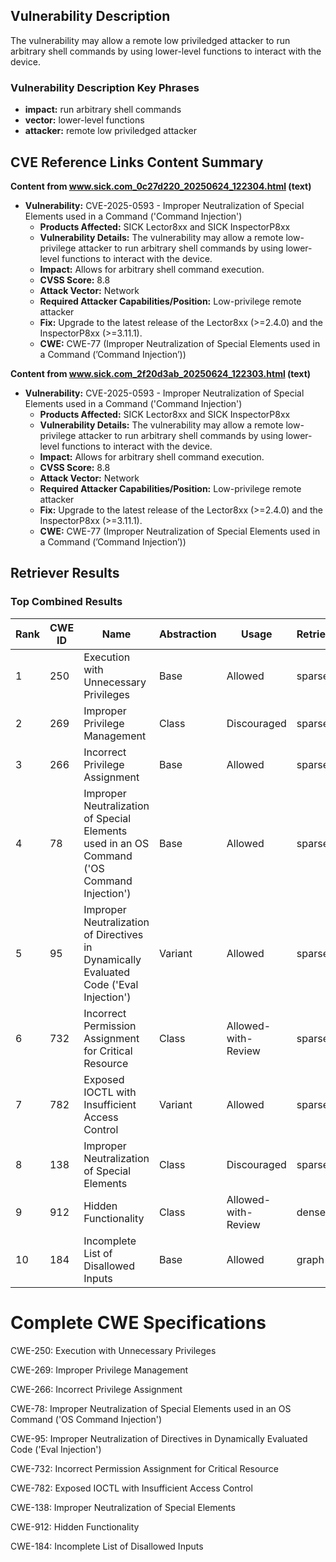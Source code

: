 ## Vulnerability Description
The vulnerability may allow a remote low priviledged attacker to run arbitrary shell commands by using lower-level functions to interact with the device.

### Vulnerability Description Key Phrases
- **impact:** run arbitrary shell commands
- **vector:** lower-level functions
- **attacker:** remote low priviledged attacker

## CVE Reference Links Content Summary
**Content from www.sick.com_0c27d220_20250624_122304.html (text)**

*   **Vulnerability:** CVE-2025-0593 - Improper Neutralization of Special Elements used in a Command ('Command Injection')
    *   **Products Affected:** SICK Lector8xx and SICK InspectorP8xx
    *   **Vulnerability Details:** The vulnerability may allow a remote low-privilege attacker to run arbitrary shell commands by using lower-level functions to interact with the device.
    *   **Impact:** Allows for arbitrary shell command execution.
    *   **CVSS Score:** 8.8
    *   **Attack Vector:** Network
    *   **Required Attacker Capabilities/Position:** Low-privilege remote attacker
    *   **Fix:** Upgrade to the latest release of the Lector8xx (>=2.4.0) and the InspectorP8xx (>=3.11.1).
    *   **CWE:** CWE-77 (Improper Neutralization of Special Elements used in a Command (’Command Injection’))

**Content from www.sick.com_2f20d3ab_20250624_122303.html (text)**

*   **Vulnerability:** CVE-2025-0593 - Improper Neutralization of Special Elements used in a Command ('Command Injection')
    *   **Products Affected:** SICK Lector8xx and SICK InspectorP8xx
    *   **Vulnerability Details:** The vulnerability may allow a remote low-privilege attacker to run arbitrary shell commands by using lower-level functions to interact with the device.
    *   **Impact:** Allows for arbitrary shell command execution.
    *   **CVSS Score:** 8.8
    *   **Attack Vector:** Network
    *   **Required Attacker Capabilities/Position:** Low-privilege remote attacker
    *   **Fix:** Upgrade to the latest release of the Lector8xx (>=2.4.0) and the InspectorP8xx (>=3.11.1).
    *   **CWE:** CWE-77 (Improper Neutralization of Special Elements used in a Command (’Command Injection’))

## Retriever Results

### Top Combined Results

| Rank | CWE ID | Name | Abstraction | Usage  | Retrievers | Individual Scores |
|------|--------|------|-------------|-------|------------|-------------------|
| 1 | 250 | Execution with Unnecessary Privileges | Base | Allowed | sparse | 0.055 |
| 2 | 269 | Improper Privilege Management | Class | Discouraged | sparse | 0.052 |
| 3 | 266 | Incorrect Privilege Assignment | Base | Allowed | sparse | 0.050 |
| 4 | 78 | Improper Neutralization of Special Elements used in an OS Command ('OS Command Injection') | Base | Allowed | sparse | 0.050 |
| 5 | 95 | Improper Neutralization of Directives in Dynamically Evaluated Code ('Eval Injection') | Variant | Allowed | sparse | 0.050 |
| 6 | 732 | Incorrect Permission Assignment for Critical Resource | Class | Allowed-with-Review | sparse | 0.047 |
| 7 | 782 | Exposed IOCTL with Insufficient Access Control | Variant | Allowed | sparse | 0.046 |
| 8 | 138 | Improper Neutralization of Special Elements | Class | Discouraged | sparse | 0.046 |
| 9 | 912 | Hidden Functionality | Class | Allowed-with-Review | dense | 0.589 |
| 10 | 184 | Incomplete List of Disallowed Inputs | Base | Allowed | graph | 0.002 |



# Complete CWE Specifications

CWE-250: Execution with Unnecessary Privileges

CWE-269: Improper Privilege Management

CWE-266: Incorrect Privilege Assignment

CWE-78: Improper Neutralization of Special Elements used in an OS Command ('OS Command Injection')

CWE-95: Improper Neutralization of Directives in Dynamically Evaluated Code ('Eval Injection')

CWE-732: Incorrect Permission Assignment for Critical Resource

CWE-782: Exposed IOCTL with Insufficient Access Control

CWE-138: Improper Neutralization of Special Elements

CWE-912: Hidden Functionality

CWE-184: Incomplete List of Disallowed Inputs